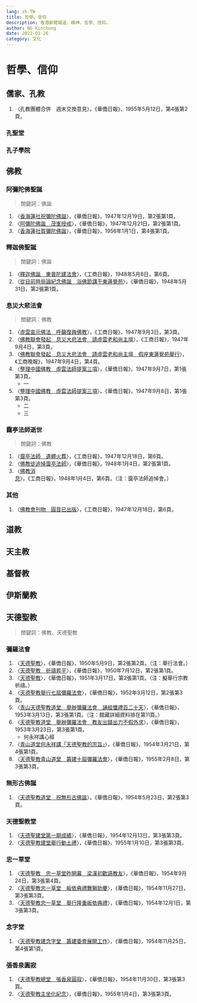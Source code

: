 ```yaml
---
lang: zh-TW
title: 哲學、信仰
description: 香港新聞報道，精神，哲學、信仰。
author: NG Kinchung
date: 2022-01-26
category: 文化
---
```


# 哲學、信仰
## 儒家、孔教
1. 〈孔教團體合併　週末交換意見〉，《華僑日報》，1955年5月12日，第4張第2頁。
### 孔聖堂
### 孔子學院
## 佛教
### 阿彌陀佛聖誕
> 關鍵詞：佛誕
1. 〈[香海蓮社祝彌陀佛誕](https://mmis.hkpl.gov.hk/coverpage/-/coverpage/view?_coverpage_WAR_mmisportalportlet_hsf=%E4%BD%9B%E8%AA%95&p_r_p_-1078056564_c=QF757YsWv58JCjtBMMIqovPksjXWaQ76&_coverpage_WAR_mmisportalportlet_o=5&_coverpage_WAR_mmisportalportlet_actual_q=%28%20verbatim_dc.collection%3A%28%22Old%5C%20HK%5C%20Newspapers%22%29%20%29%20AND+%28%20%28%20allTermsMandatory%3A%28true%29%20OR+all_dc.title%3A%28%E4%BD%9B%E8%AA%95%29%20OR+all_dc.creator%3A%28%E4%BD%9B%E8%AA%95%29%20OR+all_dc.contributor%3A%28%E4%BD%9B%E8%AA%95%29%20OR+all_dc.subject%3A%28%E4%BD%9B%E8%AA%95%29%20OR+fulltext%3A%28%E4%BD%9B%E8%AA%95%29%20OR+all_dc.description%3A%28%E4%BD%9B%E8%AA%95%29%20%29%20%29&_coverpage_WAR_mmisportalportlet_sort_field=dc.publicationdate_bsort&_coverpage_WAR_mmisportalportlet_sort_order=asc)〉，《華僑日報》，1947年12月19日，第2張第1頁。
2. 〈[阿彌陀佛誕　茂峯授戒](https://mmis.hkpl.gov.hk/coverpage/-/coverpage/view?_coverpage_WAR_mmisportalportlet_hsf=%E4%BD%9B%E8%AA%95&p_r_p_-1078056564_c=QF757YsWv58JCjtBMMIqomA2ekHHysMV&_coverpage_WAR_mmisportalportlet_o=6&_coverpage_WAR_mmisportalportlet_actual_q=%28%20verbatim_dc.collection%3A%28%22Old%5C%20HK%5C%20Newspapers%22%29%20%29%20AND+%28%20%28%20allTermsMandatory%3A%28true%29%20OR+all_dc.title%3A%28%E4%BD%9B%E8%AA%95%29%20OR+all_dc.creator%3A%28%E4%BD%9B%E8%AA%95%29%20OR+all_dc.contributor%3A%28%E4%BD%9B%E8%AA%95%29%20OR+all_dc.subject%3A%28%E4%BD%9B%E8%AA%95%29%20OR+fulltext%3A%28%E4%BD%9B%E8%AA%95%29%20OR+all_dc.description%3A%28%E4%BD%9B%E8%AA%95%29%20%29%20%29&_coverpage_WAR_mmisportalportlet_sort_order=asc&_coverpage_WAR_mmisportalportlet_sort_field=dc.publicationdate_bsort)〉，《華僑日報》，1947年12月21日，第2張第1頁。
3. 〈[香海蓮社賀彌陀佛誕](https://mmis.hkpl.gov.hk/coverpage/-/coverpage/view?_coverpage_WAR_mmisportalportlet_hsf=%E4%BD%9B%E8%AA%95&p_r_p_-1078056564_c=QF757YsWv5%2FH7zGe%2FKF%2BFHCqLozuFBOY&_coverpage_WAR_mmisportalportlet_o=10&_coverpage_WAR_mmisportalportlet_actual_q=%28%20verbatim_dc.collection%3A%28%22Old%5C%20HK%5C%20Newspapers%22%29%20%29%20AND+%28%20%28%20allTermsMandatory%3A%28true%29%20OR+all_dc.title%3A%28%E4%BD%9B%E8%AA%95%29%20OR+all_dc.creator%3A%28%E4%BD%9B%E8%AA%95%29%20OR+all_dc.contributor%3A%28%E4%BD%9B%E8%AA%95%29%20OR+all_dc.subject%3A%28%E4%BD%9B%E8%AA%95%29%20OR+fulltext%3A%28%E4%BD%9B%E8%AA%95%29%20OR+all_dc.description%3A%28%E4%BD%9B%E8%AA%95%29%20%29%20%29&_coverpage_WAR_mmisportalportlet_sort_order=asc&_coverpage_WAR_mmisportalportlet_sort_field=dc.publicationdate_bsort)〉，《華僑日報》，1956年1月1日，第4張第1頁。
### 釋迦佛聖誕
> 關鍵詞：佛誕
1. 〈[釋迦佛誕　東普陀建法會](https://mmis.hkpl.gov.hk/coverpage/-/coverpage/view?_coverpage_WAR_mmisportalportlet_hsf=%E4%BD%9B%E8%AA%95&p_r_p_-1078056564_c=QF757YsWv588VgQiieHy%2BzpCV6BcYPdf&_coverpage_WAR_mmisportalportlet_o=7&_coverpage_WAR_mmisportalportlet_actual_q=%28%20verbatim_dc.collection%3A%28%22Old%5C%20HK%5C%20Newspapers%22%29%20%29%20AND+%28%20%28%20allTermsMandatory%3A%28true%29%20OR+all_dc.title%3A%28%E4%BD%9B%E8%AA%95%29%20OR+all_dc.creator%3A%28%E4%BD%9B%E8%AA%95%29%20OR+all_dc.contributor%3A%28%E4%BD%9B%E8%AA%95%29%20OR+all_dc.subject%3A%28%E4%BD%9B%E8%AA%95%29%20OR+fulltext%3A%28%E4%BD%9B%E8%AA%95%29%20OR+all_dc.description%3A%28%E4%BD%9B%E8%AA%95%29%20%29%20%29&_coverpage_WAR_mmisportalportlet_sort_order=asc&_coverpage_WAR_mmisportalportlet_sort_field=dc.publicationdate_bsort)〉，《工商日報》，1948年5月8日，第6頁。
2. 〈[從目前時局論紀念佛誕　浴佛節講于東蓮覺苑](https://mmis.hkpl.gov.hk/coverpage/-/coverpage/view?_coverpage_WAR_mmisportalportlet_hsf=%E4%BD%9B%E8%AA%95&p_r_p_-1078056564_c=QF757YsWv58JCjtBMMIqoqmGjeDSi9kl&_coverpage_WAR_mmisportalportlet_o=8&_coverpage_WAR_mmisportalportlet_actual_q=%28%20verbatim_dc.collection%3A%28%22Old%5C%20HK%5C%20Newspapers%22%29%20%29%20AND+%28%20%28%20allTermsMandatory%3A%28true%29%20OR+all_dc.title%3A%28%E4%BD%9B%E8%AA%95%29%20OR+all_dc.creator%3A%28%E4%BD%9B%E8%AA%95%29%20OR+all_dc.contributor%3A%28%E4%BD%9B%E8%AA%95%29%20OR+all_dc.subject%3A%28%E4%BD%9B%E8%AA%95%29%20OR+fulltext%3A%28%E4%BD%9B%E8%AA%95%29%20OR+all_dc.description%3A%28%E4%BD%9B%E8%AA%95%29%20%29%20%29&_coverpage_WAR_mmisportalportlet_sort_order=asc&_coverpage_WAR_mmisportalportlet_sort_field=dc.publicationdate_bsort)〉，《華僑日報》，1948年5月31日，第2張第1頁。
### 息災大悲法會
> 關鍵詞：佛教
1. 〈[虛雲宣示佛法　呼籲復興佛教](https://mmis.hkpl.gov.hk/coverpage/-/coverpage/view?_coverpage_WAR_mmisportalportlet_hsf=%E4%BD%9B%E6%95%99&p_r_p_-1078056564_c=QF757YsWv5%2BQBGt1%2BwUj5oDw5gv%2FOhCv&_coverpage_WAR_mmisportalportlet_o=175&_coverpage_WAR_mmisportalportlet_actual_q=%28%20verbatim_dc.collection%3A%28%22Old%5C%20HK%5C%20Newspapers%22%29%20%29%20AND+%28%20%28%20allTermsMandatory%3A%28true%29%20OR+all_dc.title%3A%28%E4%BD%9B%E6%95%99%29%20OR+all_dc.creator%3A%28%E4%BD%9B%E6%95%99%29%20OR+all_dc.contributor%3A%28%E4%BD%9B%E6%95%99%29%20OR+all_dc.subject%3A%28%E4%BD%9B%E6%95%99%29%20OR+fulltext%3A%28%E4%BD%9B%E6%95%99%29%20OR+all_dc.description%3A%28%E4%BD%9B%E6%95%99%29%20%29%20%29&_coverpage_WAR_mmisportalportlet_sort_order=asc&_coverpage_WAR_mmisportalportlet_sort_field=dc.publicationdate_bsort)〉，《工商日報》，1947年9月3日，第3頁。
2. 〈[佛教聯會發起　息災大悲法會　請虛雲老和尚主壇](https://mmis.hkpl.gov.hk/coverpage/-/coverpage/view?_coverpage_WAR_mmisportalportlet_hsf=%E4%BD%9B%E6%95%99&p_r_p_-1078056564_c=QF757YsWv5%2BQBGt1%2BwUj5kfM%2FEH9XGpk&_coverpage_WAR_mmisportalportlet_o=177&_coverpage_WAR_mmisportalportlet_actual_q=%28%20verbatim_dc.collection%3A%28%22Old%5C%20HK%5C%20Newspapers%22%29%20%29%20AND+%28%20%28%20allTermsMandatory%3A%28true%29%20OR+all_dc.title%3A%28%E4%BD%9B%E6%95%99%29%20OR+all_dc.creator%3A%28%E4%BD%9B%E6%95%99%29%20OR+all_dc.contributor%3A%28%E4%BD%9B%E6%95%99%29%20OR+all_dc.subject%3A%28%E4%BD%9B%E6%95%99%29%20OR+fulltext%3A%28%E4%BD%9B%E6%95%99%29%20OR+all_dc.description%3A%28%E4%BD%9B%E6%95%99%29%20%29%20%29&_coverpage_WAR_mmisportalportlet_sort_order=asc&_coverpage_WAR_mmisportalportlet_sort_field=dc.publicationdate_bsort)〉，《工商日報》，1947年9月4日，第3頁。
3. 〈[佛教聯會發起　息災大悲法會　請虛雲老和尚主壇　假座東蓮覺苑舉行](https://mmis.hkpl.gov.hk/coverpage/-/coverpage/view?_coverpage_WAR_mmisportalportlet_hsf=%E4%BD%9B%E6%95%99&p_r_p_-1078056564_c=QF757YsWv5%2FH7zGe%2FKF%2BFI1YutS1NQHy&_coverpage_WAR_mmisportalportlet_o=176&_coverpage_WAR_mmisportalportlet_actual_q=%28%20verbatim_dc.collection%3A%28%22Old%5C%20HK%5C%20Newspapers%22%29%20%29%20AND+%28%20%28%20allTermsMandatory%3A%28true%29%20OR+all_dc.title%3A%28%E4%BD%9B%E6%95%99%29%20OR+all_dc.creator%3A%28%E4%BD%9B%E6%95%99%29%20OR+all_dc.contributor%3A%28%E4%BD%9B%E6%95%99%29%20OR+all_dc.subject%3A%28%E4%BD%9B%E6%95%99%29%20OR+fulltext%3A%28%E4%BD%9B%E6%95%99%29%20OR+all_dc.description%3A%28%E4%BD%9B%E6%95%99%29%20%29%20%29&_coverpage_WAR_mmisportalportlet_sort_order=asc&_coverpage_WAR_mmisportalportlet_sort_field=dc.publicationdate_bsort)〉，《工商晚報》，1947年9月4日，第4頁。
4. 〈[整理中國佛教　虛雲法師提案三項](https://mmis.hkpl.gov.hk/coverpage/-/coverpage/view?_coverpage_WAR_mmisportalportlet_hsf=%E4%BD%9B%E6%95%99&p_r_p_-1078056564_c=QF757YsWv58JCjtBMMIqogeoz34y6b09&_coverpage_WAR_mmisportalportlet_o=178&_coverpage_WAR_mmisportalportlet_actual_q=%28%20verbatim_dc.collection%3A%28%22Old%5C%20HK%5C%20Newspapers%22%29%20%29%20AND+%28%20%28%20allTermsMandatory%3A%28true%29%20OR+all_dc.title%3A%28%E4%BD%9B%E6%95%99%29%20OR+all_dc.creator%3A%28%E4%BD%9B%E6%95%99%29%20OR+all_dc.contributor%3A%28%E4%BD%9B%E6%95%99%29%20OR+all_dc.subject%3A%28%E4%BD%9B%E6%95%99%29%20OR+fulltext%3A%28%E4%BD%9B%E6%95%99%29%20OR+all_dc.description%3A%28%E4%BD%9B%E6%95%99%29%20%29%20%29&_coverpage_WAR_mmisportalportlet_sort_order=asc&_coverpage_WAR_mmisportalportlet_sort_field=dc.publicationdate_bsort)〉，《華僑日報》，1947年9月7日，第1張第3頁。
    - 一
5. 〈[整理中國佛教　虛雲法師提案三項](https://mmis.hkpl.gov.hk/coverpage/-/coverpage/view?_coverpage_WAR_mmisportalportlet_hsf=%E4%BD%9B%E6%95%99&p_r_p_-1078056564_c=QF757YsWv58JCjtBMMIqoo6YDkKriVy2&_coverpage_WAR_mmisportalportlet_o=179&_coverpage_WAR_mmisportalportlet_actual_q=%28%20verbatim_dc.collection%3A%28%22Old%5C%20HK%5C%20Newspapers%22%29%20%29%20AND+%28%20%28%20allTermsMandatory%3A%28true%29%20OR+all_dc.title%3A%28%E4%BD%9B%E6%95%99%29%20OR+all_dc.creator%3A%28%E4%BD%9B%E6%95%99%29%20OR+all_dc.contributor%3A%28%E4%BD%9B%E6%95%99%29%20OR+all_dc.subject%3A%28%E4%BD%9B%E6%95%99%29%20OR+fulltext%3A%28%E4%BD%9B%E6%95%99%29%20OR+all_dc.description%3A%28%E4%BD%9B%E6%95%99%29%20%29%20%29&_coverpage_WAR_mmisportalportlet_sort_order=asc&_coverpage_WAR_mmisportalportlet_sort_field=dc.publicationdate_bsort)〉，《華僑日報》，1947年9月8日，第1張第3頁。
    - 二
    - 三
### 靄亭法師逝世
> 關鍵詞：佛教
1. 〈[靄亭法師　遺體火葬](https://mmis.hkpl.gov.hk/coverpage/-/coverpage/view?_coverpage_WAR_mmisportalportlet_hsf=%E4%BD%9B%E6%95%99&p_r_p_-1078056564_c=QF757YsWv5%2BQBGt1%2BwUj5kooWhXvVZgO&_coverpage_WAR_mmisportalportlet_o=180&_coverpage_WAR_mmisportalportlet_actual_q=%28%20verbatim_dc.collection%3A%28%22Old%5C%20HK%5C%20Newspapers%22%29%20%29%20AND+%28%20%28%20allTermsMandatory%3A%28true%29%20OR+all_dc.title%3A%28%E4%BD%9B%E6%95%99%29%20OR+all_dc.creator%3A%28%E4%BD%9B%E6%95%99%29%20OR+all_dc.contributor%3A%28%E4%BD%9B%E6%95%99%29%20OR+all_dc.subject%3A%28%E4%BD%9B%E6%95%99%29%20OR+fulltext%3A%28%E4%BD%9B%E6%95%99%29%20OR+all_dc.description%3A%28%E4%BD%9B%E6%95%99%29%20%29%20%29&_coverpage_WAR_mmisportalportlet_sort_order=asc&_coverpage_WAR_mmisportalportlet_sort_field=dc.publicationdate_bsort)〉，《工商日報》，1947年12月18日，第6頁。
2. 〈[佛教徒追悼靄亭法師](https://mmis.hkpl.gov.hk/coverpage/-/coverpage/view?_coverpage_WAR_mmisportalportlet_hsf=%E4%BD%9B%E6%95%99&p_r_p_-1078056564_c=QF757YsWv58JCjtBMMIqot20Z9h5qxRs&_coverpage_WAR_mmisportalportlet_o=181&_coverpage_WAR_mmisportalportlet_actual_q=%28%20verbatim_dc.collection%3A%28%22Old%5C%20HK%5C%20Newspapers%22%29%20%29%20AND+%28%20%28%20allTermsMandatory%3A%28true%29%20OR+all_dc.title%3A%28%E4%BD%9B%E6%95%99%29%20OR+all_dc.creator%3A%28%E4%BD%9B%E6%95%99%29%20OR+all_dc.contributor%3A%28%E4%BD%9B%E6%95%99%29%20OR+all_dc.subject%3A%28%E4%BD%9B%E6%95%99%29%20OR+fulltext%3A%28%E4%BD%9B%E6%95%99%29%20OR+all_dc.description%3A%28%E4%BD%9B%E6%95%99%29%20%29%20%29&_coverpage_WAR_mmisportalportlet_sort_order=asc&_coverpage_WAR_mmisportalportlet_sort_field=dc.publicationdate_bsort)〉，《華僑日報》，1948年1月4日，第2張第1頁。
3. 〈[佛教消息](https://mmis.hkpl.gov.hk/coverpage/-/coverpage/view?_coverpage_WAR_mmisportalportlet_hsf=%E4%BD%9B%E6%95%99&p_r_p_-1078056564_c=QF757YsWv5%2BQBGt1%2BwUj5igWlXs8J4UJ&_coverpage_WAR_mmisportalportlet_o=182&_coverpage_WAR_mmisportalportlet_actual_q=%28%20verbatim_dc.collection%3A%28%22Old%5C%20HK%5C%20Newspapers%22%29%20%29%20AND+%28%20%28%20allTermsMandatory%3A%28true%29%20OR+all_dc.title%3A%28%E4%BD%9B%E6%95%99%29%20OR+all_dc.creator%3A%28%E4%BD%9B%E6%95%99%29%20OR+all_dc.contributor%3A%28%E4%BD%9B%E6%95%99%29%20OR+all_dc.subject%3A%28%E4%BD%9B%E6%95%99%29%20OR+fulltext%3A%28%E4%BD%9B%E6%95%99%29%20OR+all_dc.description%3A%28%E4%BD%9B%E6%95%99%29%20%29%20%29&_coverpage_WAR_mmisportalportlet_sort_order=asc&_coverpage_WAR_mmisportalportlet_sort_field=dc.publicationdate_bsort)〉，《工商日報》，1948年1月4日，第6頁。（注：靄亭法師追悼會。）
### 其他
1. 〈[佛教會刊物　圓音已出版](https://mmis.hkpl.gov.hk/coverpage/-/coverpage/view?_coverpage_WAR_mmisportalportlet_hsf=%E4%BD%9B%E6%95%99&p_r_p_-1078056564_c=QF757YsWv5%2BQBGt1%2BwUj5kooWhXvVZgO&_coverpage_WAR_mmisportalportlet_o=180&_coverpage_WAR_mmisportalportlet_actual_q=%28%20verbatim_dc.collection%3A%28%22Old%5C%20HK%5C%20Newspapers%22%29%20%29%20AND+%28%20%28%20allTermsMandatory%3A%28true%29%20OR+all_dc.title%3A%28%E4%BD%9B%E6%95%99%29%20OR+all_dc.creator%3A%28%E4%BD%9B%E6%95%99%29%20OR+all_dc.contributor%3A%28%E4%BD%9B%E6%95%99%29%20OR+all_dc.subject%3A%28%E4%BD%9B%E6%95%99%29%20OR+fulltext%3A%28%E4%BD%9B%E6%95%99%29%20OR+all_dc.description%3A%28%E4%BD%9B%E6%95%99%29%20%29%20%29&_coverpage_WAR_mmisportalportlet_sort_order=asc&_coverpage_WAR_mmisportalportlet_sort_field=dc.publicationdate_bsort)〉，《工商日報》，1947年12月18日，第6頁。
## 道教
## 天主教
## 基督教
## 伊斯蘭教
## 天德聖教
> 關鍵詞：佛教、天德聖教
### 彌羅法會
1. 〈[天德聖教](https://mmis.hkpl.gov.hk/coverpage/-/coverpage/view?_coverpage_WAR_mmisportalportlet_hsf=%E5%A4%A9%E5%BE%B7%E8%81%96%E6%95%99&p_r_p_-1078056564_c=QF757YsWv58JCjtBMMIqorhcIn0n6xwB&_coverpage_WAR_mmisportalportlet_o=0&_coverpage_WAR_mmisportalportlet_actual_q=%28%20verbatim_dc.collection%3A%28%22Old%5C%20HK%5C%20Newspapers%22%29%20%29%20AND+%28%20%28%20allTermsMandatory%3A%28true%29%20OR+all_dc.title%3A%28%E5%A4%A9%E5%BE%B7%E8%81%96%E6%95%99%29%20OR+all_dc.creator%3A%28%E5%A4%A9%E5%BE%B7%E8%81%96%E6%95%99%29%20OR+all_dc.contributor%3A%28%E5%A4%A9%E5%BE%B7%E8%81%96%E6%95%99%29%20OR+all_dc.subject%3A%28%E5%A4%A9%E5%BE%B7%E8%81%96%E6%95%99%29%20OR+fulltext%3A%28%E5%A4%A9%E5%BE%B7%E8%81%96%E6%95%99%29%20OR+all_dc.description%3A%28%E5%A4%A9%E5%BE%B7%E8%81%96%E6%95%99%29%20%29%20%29&_coverpage_WAR_mmisportalportlet_sort_field=dc.publicationdate_bsort&_coverpage_WAR_mmisportalportlet_sort_order=asc)〉，《華僑日報》，1950年5月9日，第2張第2頁。（注：舉行法會。）
2. 〈[天德聖教　祈禱昇平](https://mmis.hkpl.gov.hk/coverpage/-/coverpage/view?_coverpage_WAR_mmisportalportlet_hsf=%E5%A4%A9%E5%BE%B7%E8%81%96%E6%95%99&p_r_p_-1078056564_c=QF757YsWv58JCjtBMMIqon3yDXkcCUYK&_coverpage_WAR_mmisportalportlet_o=1&_coverpage_WAR_mmisportalportlet_actual_q=%28%20verbatim_dc.collection%3A%28%22Old%5C%20HK%5C%20Newspapers%22%29%20%29%20AND+%28%20%28%20allTermsMandatory%3A%28true%29%20OR+all_dc.title%3A%28%E5%A4%A9%E5%BE%B7%E8%81%96%E6%95%99%29%20OR+all_dc.creator%3A%28%E5%A4%A9%E5%BE%B7%E8%81%96%E6%95%99%29%20OR+all_dc.contributor%3A%28%E5%A4%A9%E5%BE%B7%E8%81%96%E6%95%99%29%20OR+all_dc.subject%3A%28%E5%A4%A9%E5%BE%B7%E8%81%96%E6%95%99%29%20OR+fulltext%3A%28%E5%A4%A9%E5%BE%B7%E8%81%96%E6%95%99%29%20OR+all_dc.description%3A%28%E5%A4%A9%E5%BE%B7%E8%81%96%E6%95%99%29%20%29%20%29&_coverpage_WAR_mmisportalportlet_sort_order=asc&_coverpage_WAR_mmisportalportlet_sort_field=dc.publicationdate_bsort)〉，《華僑日報》，1950年7月12日，第2張第1頁。
3. 〈[天德聖教](https://mmis.hkpl.gov.hk/coverpage/-/coverpage/view?_coverpage_WAR_mmisportalportlet_hsf=%E5%A4%A9%E5%BE%B7%E8%81%96%E6%95%99&p_r_p_-1078056564_c=QF757YsWv5%2Bh5KT9sfcXnKqE0GLxNciq&_coverpage_WAR_mmisportalportlet_o=2&_coverpage_WAR_mmisportalportlet_actual_q=%28%20verbatim_dc.collection%3A%28%22Old%5C%20HK%5C%20Newspapers%22%29%20%29%20AND+%28%20%28%20allTermsMandatory%3A%28true%29%20OR+all_dc.title%3A%28%E5%A4%A9%E5%BE%B7%E8%81%96%E6%95%99%29%20OR+all_dc.creator%3A%28%E5%A4%A9%E5%BE%B7%E8%81%96%E6%95%99%29%20OR+all_dc.contributor%3A%28%E5%A4%A9%E5%BE%B7%E8%81%96%E6%95%99%29%20OR+all_dc.subject%3A%28%E5%A4%A9%E5%BE%B7%E8%81%96%E6%95%99%29%20OR+fulltext%3A%28%E5%A4%A9%E5%BE%B7%E8%81%96%E6%95%99%29%20OR+all_dc.description%3A%28%E5%A4%A9%E5%BE%B7%E8%81%96%E6%95%99%29%20%29%20%29&_coverpage_WAR_mmisportalportlet_sort_order=asc&_coverpage_WAR_mmisportalportlet_sort_field=dc.publicationdate_bsort)〉，《華僑日報》，1951年3月17日，第2張第1頁。（注：擬舉行宗教祈禱。）
4. 〈[天德聖教舉行七屆彌羅法會](https://mmis.hkpl.gov.hk/coverpage/-/coverpage/view?_coverpage_WAR_mmisportalportlet_hsf=%E5%A4%A9%E5%BE%B7%E8%81%96%E6%95%99&p_r_p_-1078056564_c=QF757YsWv58JCjtBMMIqopdvZy%2BDaC4L&_coverpage_WAR_mmisportalportlet_o=3&_coverpage_WAR_mmisportalportlet_actual_q=%28%20verbatim_dc.collection%3A%28%22Old%5C%20HK%5C%20Newspapers%22%29%20%29%20AND+%28%20%28%20allTermsMandatory%3A%28true%29%20OR+all_dc.title%3A%28%E5%A4%A9%E5%BE%B7%E8%81%96%E6%95%99%29%20OR+all_dc.creator%3A%28%E5%A4%A9%E5%BE%B7%E8%81%96%E6%95%99%29%20OR+all_dc.contributor%3A%28%E5%A4%A9%E5%BE%B7%E8%81%96%E6%95%99%29%20OR+all_dc.subject%3A%28%E5%A4%A9%E5%BE%B7%E8%81%96%E6%95%99%29%20OR+fulltext%3A%28%E5%A4%A9%E5%BE%B7%E8%81%96%E6%95%99%29%20OR+all_dc.description%3A%28%E5%A4%A9%E5%BE%B7%E8%81%96%E6%95%99%29%20%29%20%29&_coverpage_WAR_mmisportalportlet_sort_order=asc&_coverpage_WAR_mmisportalportlet_sort_field=dc.publicationdate_bsort)〉，《華僑日報》，1952年3月12日，第2張第3頁。
5. 〈[青山天德聖教道堂　舉辦彌羅法會　誦經懺禮百二十天](https://mmis.hkpl.gov.hk/coverpage/-/coverpage/view?_coverpage_WAR_mmisportalportlet_hsf=%E5%A4%A9%E5%BE%B7%E8%81%96%E6%95%99&p_r_p_-1078056564_c=QF757YsWv58JCjtBMMIqouzz7lj5e%2BPL&_coverpage_WAR_mmisportalportlet_o=4&_coverpage_WAR_mmisportalportlet_actual_q=%28%20verbatim_dc.collection%3A%28%22Old%5C%20HK%5C%20Newspapers%22%29%20%29%20AND+%28%20%28%20allTermsMandatory%3A%28true%29%20OR+all_dc.title%3A%28%E5%A4%A9%E5%BE%B7%E8%81%96%E6%95%99%29%20OR+all_dc.creator%3A%28%E5%A4%A9%E5%BE%B7%E8%81%96%E6%95%99%29%20OR+all_dc.contributor%3A%28%E5%A4%A9%E5%BE%B7%E8%81%96%E6%95%99%29%20OR+all_dc.subject%3A%28%E5%A4%A9%E5%BE%B7%E8%81%96%E6%95%99%29%20OR+fulltext%3A%28%E5%A4%A9%E5%BE%B7%E8%81%96%E6%95%99%29%20OR+all_dc.description%3A%28%E5%A4%A9%E5%BE%B7%E8%81%96%E6%95%99%29%20%29%20%29&_coverpage_WAR_mmisportalportlet_sort_order=asc&_coverpage_WAR_mmisportalportlet_sort_field=dc.publicationdate_bsort)〉，《華僑日報》，1953年3月13日，第3張第1頁。（注：館藏詳細資料排在第11頁。）
6. 〈[天德聖教道堂　舉辦彌羅法會　教友出錢出力不假外求](https://mmis.hkpl.gov.hk/coverpage/-/coverpage/view?_coverpage_WAR_mmisportalportlet_hsf=%E5%A4%A9%E5%BE%B7%E8%81%96%E6%95%99&p_r_p_-1078056564_c=QF757YsWv58JCjtBMMIqoqMSU6K7%2B9OF&_coverpage_WAR_mmisportalportlet_o=5&_coverpage_WAR_mmisportalportlet_actual_q=%28%20verbatim_dc.collection%3A%28%22Old%5C%20HK%5C%20Newspapers%22%29%20%29%20AND+%28%20%28%20allTermsMandatory%3A%28true%29%20OR+all_dc.title%3A%28%E5%A4%A9%E5%BE%B7%E8%81%96%E6%95%99%29%20OR+all_dc.creator%3A%28%E5%A4%A9%E5%BE%B7%E8%81%96%E6%95%99%29%20OR+all_dc.contributor%3A%28%E5%A4%A9%E5%BE%B7%E8%81%96%E6%95%99%29%20OR+all_dc.subject%3A%28%E5%A4%A9%E5%BE%B7%E8%81%96%E6%95%99%29%20OR+fulltext%3A%28%E5%A4%A9%E5%BE%B7%E8%81%96%E6%95%99%29%20OR+all_dc.description%3A%28%E5%A4%A9%E5%BE%B7%E8%81%96%E6%95%99%29%20%29%20%29&_coverpage_WAR_mmisportalportlet_sort_order=asc&_coverpage_WAR_mmisportalportlet_sort_field=dc.publicationdate_bsort)〉，《華僑日報》，1953年3月23日，第3張第1頁。
    - 何永祥講心經
7. 〈[青山道堂何永祥講「天德聖教的宗旨」](https://mmis.hkpl.gov.hk/coverpage/-/coverpage/view?_coverpage_WAR_mmisportalportlet_hsf=%E5%A4%A9%E5%BE%B7%E8%81%96%E6%95%99&p_r_p_-1078056564_c=QF757YsWv5%2FH7zGe%2FKF%2BFFeKXk3Mt%2FQU&_coverpage_WAR_mmisportalportlet_o=6&_coverpage_WAR_mmisportalportlet_actual_q=%28%20verbatim_dc.collection%3A%28%22Old%5C%20HK%5C%20Newspapers%22%29%20%29%20AND+%28%20%28%20allTermsMandatory%3A%28true%29%20OR+all_dc.title%3A%28%E5%A4%A9%E5%BE%B7%E8%81%96%E6%95%99%29%20OR+all_dc.creator%3A%28%E5%A4%A9%E5%BE%B7%E8%81%96%E6%95%99%29%20OR+all_dc.contributor%3A%28%E5%A4%A9%E5%BE%B7%E8%81%96%E6%95%99%29%20OR+all_dc.subject%3A%28%E5%A4%A9%E5%BE%B7%E8%81%96%E6%95%99%29%20OR+fulltext%3A%28%E5%A4%A9%E5%BE%B7%E8%81%96%E6%95%99%29%20OR+all_dc.description%3A%28%E5%A4%A9%E5%BE%B7%E8%81%96%E6%95%99%29%20%29%20%29&_coverpage_WAR_mmisportalportlet_sort_order=asc&_coverpage_WAR_mmisportalportlet_sort_field=dc.publicationdate_bsort)〉，《華僑日報》，1954年3月21日，第4張第1頁。
8.  〈[天德聖教青山道堂　籌建十屆彌羅法會](https://mmis.hkpl.gov.hk/coverpage/-/coverpage/view?_coverpage_WAR_mmisportalportlet_hsf=%E5%A4%A9%E5%BE%B7%E8%81%96%E6%95%99&p_r_p_-1078056564_c=QF757YsWv5%2FH7zGe%2FKF%2BFMbAsBDooCQs&_coverpage_WAR_mmisportalportlet_o=16&_coverpage_WAR_mmisportalportlet_actual_q=%28%20verbatim_dc.collection%3A%28%22Old%5C%20HK%5C%20Newspapers%22%29%20%29%20AND+%28%20%28%20allTermsMandatory%3A%28true%29%20OR+all_dc.title%3A%28%E5%A4%A9%E5%BE%B7%E8%81%96%E6%95%99%29%20OR+all_dc.creator%3A%28%E5%A4%A9%E5%BE%B7%E8%81%96%E6%95%99%29%20OR+all_dc.contributor%3A%28%E5%A4%A9%E5%BE%B7%E8%81%96%E6%95%99%29%20OR+all_dc.subject%3A%28%E5%A4%A9%E5%BE%B7%E8%81%96%E6%95%99%29%20OR+fulltext%3A%28%E5%A4%A9%E5%BE%B7%E8%81%96%E6%95%99%29%20OR+all_dc.description%3A%28%E5%A4%A9%E5%BE%B7%E8%81%96%E6%95%99%29%20%29%20%29&_coverpage_WAR_mmisportalportlet_sort_order=asc&_coverpage_WAR_mmisportalportlet_sort_field=dc.publicationdate_bsort)〉，《華僑日報》，1955年2月8日，第3張第3頁。
### 無形古佛誕
1. 〈[天德聖教道堂　祝無形古佛誕](https://mmis.hkpl.gov.hk/coverpage/-/coverpage/view?_coverpage_WAR_mmisportalportlet_hsf=%E4%BD%9B%E8%AA%95&p_r_p_-1078056564_c=QF757YsWv5%2FH7zGe%2FKF%2BFD3nLS2g2eVj&_coverpage_WAR_mmisportalportlet_o=9&_coverpage_WAR_mmisportalportlet_actual_q=%28%20verbatim_dc.collection%3A%28%22Old%5C%20HK%5C%20Newspapers%22%29%20%29%20AND+%28%20%28%20allTermsMandatory%3A%28true%29%20OR+all_dc.title%3A%28%E4%BD%9B%E8%AA%95%29%20OR+all_dc.creator%3A%28%E4%BD%9B%E8%AA%95%29%20OR+all_dc.contributor%3A%28%E4%BD%9B%E8%AA%95%29%20OR+all_dc.subject%3A%28%E4%BD%9B%E8%AA%95%29%20OR+fulltext%3A%28%E4%BD%9B%E8%AA%95%29%20OR+all_dc.description%3A%28%E4%BD%9B%E8%AA%95%29%20%29%20%29&_coverpage_WAR_mmisportalportlet_sort_order=asc&_coverpage_WAR_mmisportalportlet_sort_field=dc.publicationdate_bsort)〉，《華僑日報》，1954年5月23日，第2張第3頁。
### 天德聖教堂
1.  〈[天德聖建堂第一期成績](https://mmis.hkpl.gov.hk/coverpage/-/coverpage/view?_coverpage_WAR_mmisportalportlet_hsf=%E5%A4%A9%E5%BE%B7%E8%81%96%E6%95%99&p_r_p_-1078056564_c=QF757YsWv5%2FH7zGe%2FKF%2BFLPNkqTl%2BzcY&_coverpage_WAR_mmisportalportlet_o=13&_coverpage_WAR_mmisportalportlet_actual_q=%28%20verbatim_dc.collection%3A%28%22Old%5C%20HK%5C%20Newspapers%22%29%20%29%20AND+%28%20%28%20allTermsMandatory%3A%28true%29%20OR+all_dc.title%3A%28%E5%A4%A9%E5%BE%B7%E8%81%96%E6%95%99%29%20OR+all_dc.creator%3A%28%E5%A4%A9%E5%BE%B7%E8%81%96%E6%95%99%29%20OR+all_dc.contributor%3A%28%E5%A4%A9%E5%BE%B7%E8%81%96%E6%95%99%29%20OR+all_dc.subject%3A%28%E5%A4%A9%E5%BE%B7%E8%81%96%E6%95%99%29%20OR+fulltext%3A%28%E5%A4%A9%E5%BE%B7%E8%81%96%E6%95%99%29%20OR+all_dc.description%3A%28%E5%A4%A9%E5%BE%B7%E8%81%96%E6%95%99%29%20%29%20%29&_coverpage_WAR_mmisportalportlet_sort_order=asc&_coverpage_WAR_mmisportalportlet_sort_field=dc.publicationdate_bsort)〉，《華僑日報》，1954年12月13日，第3張第3頁。
2.  〈[天德聖教建堂舉行動土禮](https://mmis.hkpl.gov.hk/coverpage/-/coverpage/view?_coverpage_WAR_mmisportalportlet_hsf=%E5%A4%A9%E5%BE%B7%E8%81%96%E6%95%99&p_r_p_-1078056564_c=QF757YsWv5%2FH7zGe%2FKF%2BFPdW09ZaqoAo&_coverpage_WAR_mmisportalportlet_o=15&_coverpage_WAR_mmisportalportlet_actual_q=%28%20verbatim_dc.collection%3A%28%22Old%5C%20HK%5C%20Newspapers%22%29%20%29%20AND+%28%20%28%20allTermsMandatory%3A%28true%29%20OR+all_dc.title%3A%28%E5%A4%A9%E5%BE%B7%E8%81%96%E6%95%99%29%20OR+all_dc.creator%3A%28%E5%A4%A9%E5%BE%B7%E8%81%96%E6%95%99%29%20OR+all_dc.contributor%3A%28%E5%A4%A9%E5%BE%B7%E8%81%96%E6%95%99%29%20OR+all_dc.subject%3A%28%E5%A4%A9%E5%BE%B7%E8%81%96%E6%95%99%29%20OR+fulltext%3A%28%E5%A4%A9%E5%BE%B7%E8%81%96%E6%95%99%29%20OR+all_dc.description%3A%28%E5%A4%A9%E5%BE%B7%E8%81%96%E6%95%99%29%20%29%20%29&_coverpage_WAR_mmisportalportlet_sort_order=asc&_coverpage_WAR_mmisportalportlet_sort_field=dc.publicationdate_bsort)〉，《華僑日報》，1955年1月10日，第3張第3頁。
### 忠一草堂
1.  〈[天德聖教　忠一草堂昨開幕　梁漢初歡讌教友](https://mmis.hkpl.gov.hk/coverpage/-/coverpage/view?_coverpage_WAR_mmisportalportlet_hsf=%E5%A4%A9%E5%BE%B7%E8%81%96%E6%95%99&p_r_p_-1078056564_c=QF757YsWv5%2FH7zGe%2FKF%2BFA08hj81TvU3&_coverpage_WAR_mmisportalportlet_o=8&_coverpage_WAR_mmisportalportlet_actual_q=%28%20verbatim_dc.collection%3A%28%22Old%5C%20HK%5C%20Newspapers%22%29%20%29%20AND+%28%20%28%20allTermsMandatory%3A%28true%29%20OR+all_dc.title%3A%28%E5%A4%A9%E5%BE%B7%E8%81%96%E6%95%99%29%20OR+all_dc.creator%3A%28%E5%A4%A9%E5%BE%B7%E8%81%96%E6%95%99%29%20OR+all_dc.contributor%3A%28%E5%A4%A9%E5%BE%B7%E8%81%96%E6%95%99%29%20OR+all_dc.subject%3A%28%E5%A4%A9%E5%BE%B7%E8%81%96%E6%95%99%29%20OR+fulltext%3A%28%E5%A4%A9%E5%BE%B7%E8%81%96%E6%95%99%29%20OR+all_dc.description%3A%28%E5%A4%A9%E5%BE%B7%E8%81%96%E6%95%99%29%20%29%20%29&_coverpage_WAR_mmisportalportlet_sort_order=asc&_coverpage_WAR_mmisportalportlet_sort_field=dc.publicationdate_bsort)〉，《華僑日報》，1954年9月24日，第3張第4頁。
2.  〈[天德聖教忠一草堂　皈依典禮舞獅助慶](https://mmis.hkpl.gov.hk/coverpage/-/coverpage/view?_coverpage_WAR_mmisportalportlet_hsf=%E5%A4%A9%E5%BE%B7%E8%81%96%E6%95%99&p_r_p_-1078056564_c=QF757YsWv5%2FH7zGe%2FKF%2BFFO0j3G4Z1AU&_coverpage_WAR_mmisportalportlet_o=10&_coverpage_WAR_mmisportalportlet_actual_q=%28%20verbatim_dc.collection%3A%28%22Old%5C%20HK%5C%20Newspapers%22%29%20%29%20AND+%28%20%28%20allTermsMandatory%3A%28true%29%20OR+all_dc.title%3A%28%E5%A4%A9%E5%BE%B7%E8%81%96%E6%95%99%29%20OR+all_dc.creator%3A%28%E5%A4%A9%E5%BE%B7%E8%81%96%E6%95%99%29%20OR+all_dc.contributor%3A%28%E5%A4%A9%E5%BE%B7%E8%81%96%E6%95%99%29%20OR+all_dc.subject%3A%28%E5%A4%A9%E5%BE%B7%E8%81%96%E6%95%99%29%20OR+fulltext%3A%28%E5%A4%A9%E5%BE%B7%E8%81%96%E6%95%99%29%20OR+all_dc.description%3A%28%E5%A4%A9%E5%BE%B7%E8%81%96%E6%95%99%29%20%29%20%29&_coverpage_WAR_mmisportalportlet_sort_order=asc&_coverpage_WAR_mmisportalportlet_sort_field=dc.publicationdate_bsort)〉，《華僑日報》，1954年11月27日，第3張第3頁。
3.  〈[天德聖教忠一草堂　舉行隆重皈依典禮](https://mmis.hkpl.gov.hk/coverpage/-/coverpage/view?_coverpage_WAR_mmisportalportlet_hsf=%E5%A4%A9%E5%BE%B7%E8%81%96%E6%95%99&p_r_p_-1078056564_c=QF757YsWv5%2FH7zGe%2FKF%2BFGF0Xg1uv7Dv&_coverpage_WAR_mmisportalportlet_o=12&_coverpage_WAR_mmisportalportlet_actual_q=%28%20verbatim_dc.collection%3A%28%22Old%5C%20HK%5C%20Newspapers%22%29%20%29%20AND+%28%20%28%20allTermsMandatory%3A%28true%29%20OR+all_dc.title%3A%28%E5%A4%A9%E5%BE%B7%E8%81%96%E6%95%99%29%20OR+all_dc.creator%3A%28%E5%A4%A9%E5%BE%B7%E8%81%96%E6%95%99%29%20OR+all_dc.contributor%3A%28%E5%A4%A9%E5%BE%B7%E8%81%96%E6%95%99%29%20OR+all_dc.subject%3A%28%E5%A4%A9%E5%BE%B7%E8%81%96%E6%95%99%29%20OR+fulltext%3A%28%E5%A4%A9%E5%BE%B7%E8%81%96%E6%95%99%29%20OR+all_dc.description%3A%28%E5%A4%A9%E5%BE%B7%E8%81%96%E6%95%99%29%20%29%20%29&_coverpage_WAR_mmisportalportlet_sort_order=asc&_coverpage_WAR_mmisportalportlet_sort_field=dc.publicationdate_bsort)〉，《華僑日報》，1954年12月1日，第3張第3頁。
### 念字堂
1.  〈[天德聖教建念字堂　籌建委會展開工作](https://mmis.hkpl.gov.hk/coverpage/-/coverpage/view?_coverpage_WAR_mmisportalportlet_hsf=%E5%A4%A9%E5%BE%B7%E8%81%96%E6%95%99&p_r_p_-1078056564_c=QF757YsWv5%2FH7zGe%2FKF%2BFDY0eW6B5Ib%2F&_coverpage_WAR_mmisportalportlet_o=9&_coverpage_WAR_mmisportalportlet_actual_q=%28%20verbatim_dc.collection%3A%28%22Old%5C%20HK%5C%20Newspapers%22%29%20%29%20AND+%28%20%28%20allTermsMandatory%3A%28true%29%20OR+all_dc.title%3A%28%E5%A4%A9%E5%BE%B7%E8%81%96%E6%95%99%29%20OR+all_dc.creator%3A%28%E5%A4%A9%E5%BE%B7%E8%81%96%E6%95%99%29%20OR+all_dc.contributor%3A%28%E5%A4%A9%E5%BE%B7%E8%81%96%E6%95%99%29%20OR+all_dc.subject%3A%28%E5%A4%A9%E5%BE%B7%E8%81%96%E6%95%99%29%20OR+fulltext%3A%28%E5%A4%A9%E5%BE%B7%E8%81%96%E6%95%99%29%20OR+all_dc.description%3A%28%E5%A4%A9%E5%BE%B7%E8%81%96%E6%95%99%29%20%29%20%29&_coverpage_WAR_mmisportalportlet_sort_order=asc&_coverpage_WAR_mmisportalportlet_sort_field=dc.publicationdate_bsort)〉，《華僑日報》，1954年11月25日，第4張第1頁。
### 張香泉圓寂
1.  〈[天德聖教總堂　張香泉圓寂](https://mmis.hkpl.gov.hk/coverpage/-/coverpage/view?_coverpage_WAR_mmisportalportlet_hsf=%E5%A4%A9%E5%BE%B7%E8%81%96%E6%95%99&p_r_p_-1078056564_c=QF757YsWv5%2FH7zGe%2FKF%2BFKK50H5JM6O%2F&_coverpage_WAR_mmisportalportlet_o=11&_coverpage_WAR_mmisportalportlet_actual_q=%28%20verbatim_dc.collection%3A%28%22Old%5C%20HK%5C%20Newspapers%22%29%20%29%20AND+%28%20%28%20allTermsMandatory%3A%28true%29%20OR+all_dc.title%3A%28%E5%A4%A9%E5%BE%B7%E8%81%96%E6%95%99%29%20OR+all_dc.creator%3A%28%E5%A4%A9%E5%BE%B7%E8%81%96%E6%95%99%29%20OR+all_dc.contributor%3A%28%E5%A4%A9%E5%BE%B7%E8%81%96%E6%95%99%29%20OR+all_dc.subject%3A%28%E5%A4%A9%E5%BE%B7%E8%81%96%E6%95%99%29%20OR+fulltext%3A%28%E5%A4%A9%E5%BE%B7%E8%81%96%E6%95%99%29%20OR+all_dc.description%3A%28%E5%A4%A9%E5%BE%B7%E8%81%96%E6%95%99%29%20%29%20%29&_coverpage_WAR_mmisportalportlet_sort_order=asc&_coverpage_WAR_mmisportalportlet_sort_field=dc.publicationdate_bsort)〉，《華僑日報》，1954年11月30日，第3張第3頁。
3.  〈[天德聖教主坐化紀念](https://mmis.hkpl.gov.hk/coverpage/-/coverpage/view?_coverpage_WAR_mmisportalportlet_hsf=%E5%A4%A9%E5%BE%B7%E8%81%96%E6%95%99&p_r_p_-1078056564_c=QF757YsWv5%2FH7zGe%2FKF%2BFBkbPPSvTbYm&_coverpage_WAR_mmisportalportlet_o=14&_coverpage_WAR_mmisportalportlet_actual_q=%28%20verbatim_dc.collection%3A%28%22Old%5C%20HK%5C%20Newspapers%22%29%20%29%20AND+%28%20%28%20allTermsMandatory%3A%28true%29%20OR+all_dc.title%3A%28%E5%A4%A9%E5%BE%B7%E8%81%96%E6%95%99%29%20OR+all_dc.creator%3A%28%E5%A4%A9%E5%BE%B7%E8%81%96%E6%95%99%29%20OR+all_dc.contributor%3A%28%E5%A4%A9%E5%BE%B7%E8%81%96%E6%95%99%29%20OR+all_dc.subject%3A%28%E5%A4%A9%E5%BE%B7%E8%81%96%E6%95%99%29%20OR+fulltext%3A%28%E5%A4%A9%E5%BE%B7%E8%81%96%E6%95%99%29%20OR+all_dc.description%3A%28%E5%A4%A9%E5%BE%B7%E8%81%96%E6%95%99%29%20%29%20%29&_coverpage_WAR_mmisportalportlet_sort_order=asc&_coverpage_WAR_mmisportalportlet_sort_field=dc.publicationdate_bsort)〉，《華僑日報》，1955年1月4日，第3張第3頁。
